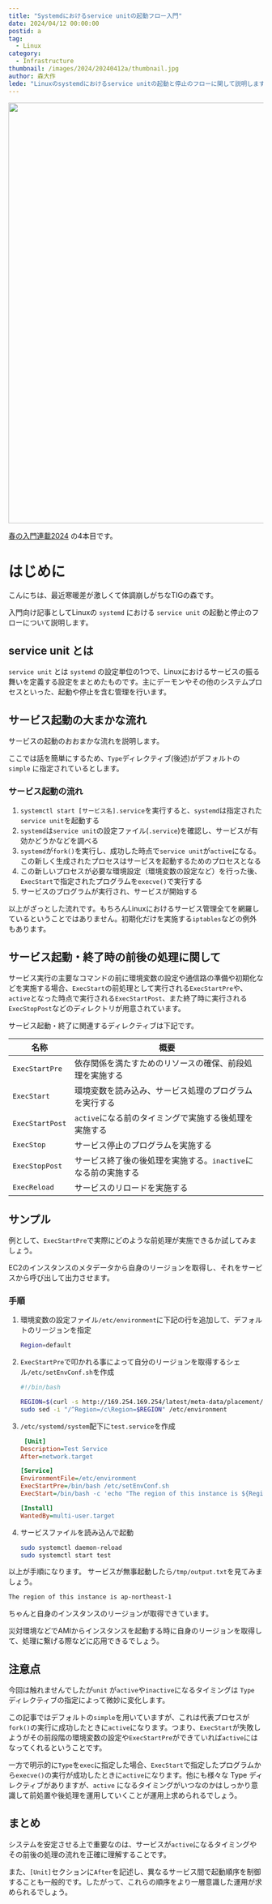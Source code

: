 ```yaml
---
title: "Systemdにおけるservice unitの起動フロー入門"
date: 2024/04/12 00:00:00
postid: a
tag:
  - Linux
category:
  - Infrastructure
thumbnail: /images/2024/20240412a/thumbnail.jpg
author: 森大作
lede: "Linuxのsystemdにおけるservice unitの起動と停止のフローに関して説明します"
---
```

<img src="/images/2024/20240412a/IMG_8598.jpg" alt="" width="1200" height="831" loading="lazy">

[春の入門連載2024](/articles/20240408a/) の4本目です。

# はじめに

こんにちは、最近寒暖差が激しくて体調崩しがちなTIGの森です。

入門向け記事としてLinuxの `systemd` における `service unit` の起動と停止のフローについて説明します。

## service unit とは

`service unit` とは `systemd` の設定単位の1つで、Linuxにおけるサービスの振る舞いを定義する設定をまとめたものです。主にデーモンやその他のシステムプロセスといった、起動や停止を含む管理を行います。

## サービス起動の大まかな流れ

サービスの起動のおおまかな流れを説明します。

ここでは話を簡単にするため、`Type`ディレクティブ(後述)がデフォルトの `simple` に指定されているとします。

### サービス起動の流れ

1. `systemctl start [サービス名].service`を実行すると、`systemd`は指定された`service unit`を起動する
2. `systemd`は`service unit`の設定ファイル(`.service`)を確認し、サービスが有効かどうかなどを調べる
3. `systemd`が`fork()`を実行し、成功した時点で`service unit`が`active`になる。この新しく生成されたプロセスはサービスを起動するためのプロセスとなる
4. この新しいプロセスが必要な環境設定（環境変数の設定など）を行った後、`ExecStart`で指定されたプログラムを`execve()`で実行する
5. サービスのプログラムが実行され、サービスが開始する

以上がざっとした流れです。もちろんLinuxにおけるサービス管理全てを網羅しているということではありません。初期化だけを実施する`iptables`などの例外もあります。

## サービス起動・終了時の前後の処理に関して

サービス実行の主要なコマンドの前に環境変数の設定や通信路の準備や初期化などを実施する場合、`ExecStart`の前処理として実行される`ExecStartPre`や、`active`となった時点で実行される`ExecStartPost`、また終了時に実行される`ExecStopPost`などのディレクトリが用意されています。

サービス起動・終了に関連するディレクティブは下記です。

| 名称 | 概要 |
|---| ---- |
|`ExecStartPre`|依存関係を満たすためのリソースの確保、前段処理を実施する |
|`ExecStart`|環境変数を読み込み、サービス処理のプログラムを実行する |
|`ExecStartPost`|`active`になる前のタイミングで実施する後処理を実施する |
|`ExecStop`|サービス停止のプログラムを実施する |
|`ExecStopPost`|サービス終了後の後処理を実施する。`inactive`になる前の実施する |
|`ExecReload`|サービスのリロードを実施する|

## サンプル

例として、`ExecStartPre`で実際にどのような前処理が実施できるか試してみましょう。

EC2のインスタンスのメタデータから自身のリージョンを取得し、それをサービスから呼び出して出力させます。

### 手順

1. 環境変数の設定ファイル`/etc/environment`に下記の行を追加して、デフォルトのリージョンを指定

    ```bash /etc/environment
    Region=default
    ```

2. `ExecStartPre`で叩かれる事によって自分のリージョンを取得するシェル`/etc/setEnvConf.sh`を作成

    ```bash /etc/setEnvConf.sh
    #!/bin/bash
    
    REGION=$(curl -s http://169.254.169.254/latest/meta-data/placement/availability-zone | sed -e 's/.$//')
    sudo sed -i "/^Region=/c\Region=$REGION" /etc/environment
    ```

3. `/etc/systemd/system`配下に`test.service`を作成

    ```ini test.service
     [Unit]
    Description=Test Service
    After=network.target

    [Service]
    EnvironmentFile=/etc/environment
    ExecStartPre=/bin/bash /etc/setEnvConf.sh
    ExecStart=/bin/bash -c 'echo "The region of this instance is ${Region}" > /tmp/output.txt'

    [Install]
    WantedBy=multi-user.target
    ```

4. サービスファイルを読み込んで起動

    ```sh
    sudo systemctl daemon-reload
    sudo systemctl start test
    ```

以上が手順になります。
サービスが無事起動したら`/tmp/output.txt`を見てみましょう。

```txt /tmp/output.txt
The region of this instance is ap-northeast-1
```

ちゃんと自身のインスタンスのリージョンが取得できています。

災対環境などでAMIからインスタンスを起動する時に自身のリージョンを取得して、処理に繋げる際などに応用できるでしょう。

## 注意点

今回は触れませんでしたが`unit` が`active`や`inactive`になるタイミングは `Type` ディレクティブの指定によって微妙に変化します。
  
この記事ではデフォルトの`simple`を用いていますが、これは代表プロセスが`fork()`の実行に成功したときに`active`になります。つまり、`ExecStart`が失敗しようがその前段階の環境変数の設定や`ExecStartPre`ができていれば`active`にはなってくれるということです。

一方で明示的に`Type`を`exec`に指定した場合、`ExecStart`で指定したプログラムから`execve()`の実行が成功したときに`active`になります。他にも様々な Type ディレクティブがありますが、`active` になるタイミングがいつなのかはしっかり意識して前処置や後処理を運用していくことが運用上求められるでしょう。

## まとめ

システムを安定させる上で重要なのは、サービスが`active`になるタイミングやその前後の処理の流れを正確に理解することです。

また、`[Unit]`セクションに`After`を記述し、異なるサービス間で起動順序を制御することも一般的です。したがって、これらの順序をより一層意識した運用が求められるでしょう。

